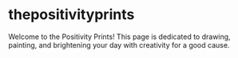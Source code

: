 # thepositivityprints
Welcome to the Positivity Prints! This page is dedicated to drawing, painting, and brightening your day with creativity for a good cause.
